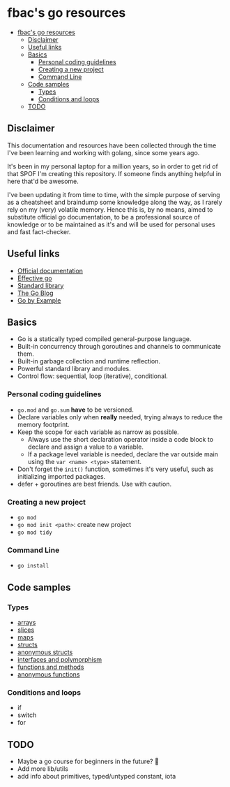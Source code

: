 # fbac's go resources

- [fbac's go resources](#fbacs-go-resources)
  - [Disclaimer](#disclaimer)
  - [Useful links](#useful-links)
  - [Basics](#basics)
    - [Personal coding guidelines](#personal-coding-guidelines)
    - [Creating a new project](#creating-a-new-project)
    - [Command Line](#command-line)
  - [Code samples](#code-samples)
    - [Types](#types)
    - [Conditions and loops](#conditions-and-loops)
  - [TODO](#todo)

## Disclaimer

This documentation and resources have been collected through the time I've been learning and working with golang, since some years ago.

It's been in my personal laptop for a million years, so in order to get rid of that SPOF I'm creating this repository. If someone finds anything helpful in here that'd be awesome.

I've been updating it from time to time, with the simple purpose of serving as a cheatsheet and braindump some knowledge along the way, as I rarely rely on my (very) volatile memory. Hence this is, by no means, aimed to substitute official go documentation, to be a professional source of knowledge or to be maintained as it's and will be used for personal uses and fast fact-checker.

## Useful links

- [Official documentation](https://go.dev/doc/)
- [Effective go](https://go.dev/doc/effective_go)
- [Standard library](https://pkg.go.dev/std)
- [The Go Blog](https://go.dev/blog/all)
- [Go by Example](https://gobyexample.com)

## Basics

- Go is a statically typed compiled general-purpose language.
- Built-in concurrency through goroutines and channels to communicate them.
- Built-in garbage collection and runtime reflection.
- Powerful standard library and modules.
- Control flow: sequential, loop (iterative), conditional.

### Personal coding guidelines

- `go.mod` and `go.sum` **have** to be versioned.
- Declare variables only when **really** needed, trying always to reduce the memory footprint.
- Keep the scope for each variable as narrow as possible.
  - Always use the short declaration operator inside a code block to declare and assign a value to a variable.
  - If a package level variable is needed, declare the var outside main using the `var <name> <type>` statement.
- Don't forget the `init()` function, sometimes it's very useful, such as initializing imported packages.
- defer + goroutines are best friends. Use with caution.

### Creating a new project

- `go mod`
- `go mod init <path>`: create new project
- `go mod tidy`

### Command Line

- `go install`

## Code samples

### Types

- [arrays](builtins/arrays.go)
- [slices](builtins/slices.go)
- [maps](builtins/maps.go)
- [structs](builtins/structs.go)
- [anonymous structs](builtins/functions-anonymous.go)
- [interfaces and polymorphism](builtins/interfaces-and-polymorphism.go)
- [functions and methods](builtins/functions-and-methods.go)
- [anonymous functions](builtins/functions-anonymous.go)

### Conditions and loops

- if
- switch
- for

## TODO

- Maybe a go course for beginners in the future? 🤔
- Add more lib/utils
- add info about primitives, typed/untyped constant, iota
